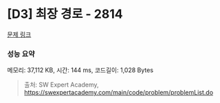 # [D3] 최장 경로 - 2814 

[문제 링크](https://swexpertacademy.com/main/code/problem/problemDetail.do?contestProbId=AV7GOPPaAeMDFAXB) 

### 성능 요약

메모리: 37,112 KB, 시간: 144 ms, 코드길이: 1,028 Bytes



> 출처: SW Expert Academy, https://swexpertacademy.com/main/code/problem/problemList.do
